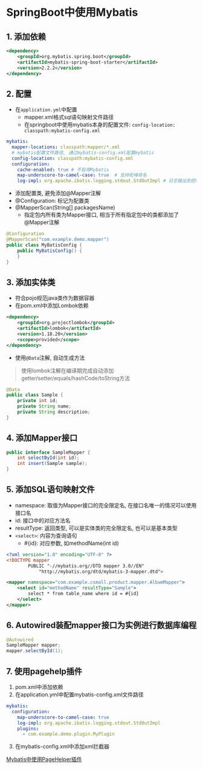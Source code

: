 # SpringBoot中使用Mybatis

## 1. 添加依赖

```xml
<dependency>
    <groupId>org.mybatis.spring.boot</groupId>
    <artifactId>mybatis-spring-boot-starter</artifactId>
    <version>2.2.2</version>
</dependency>
```

## 2. 配置

- 在`application.yml`中配置
  - mapper.xml格式sql语句映射文件路径
  - 在springboot中使用mybatis本身的配置文件: `config-location: classpath:mybatis-config.xml`

```yml
mybatis:
  mapper-locations: classpath:mapper/*.xml
  # mybatis配置文件路径, 通过mybatis-config.xml配置mybatis
  config-location: classpath:mybatis-config.xml
  configuration:
    cache-enabled: true # 不启用Mybatis
    map-underscore-to-camel-case: true  # 支持驼峰命名
    log-impl: org.apache.ibatis.logging.stdout.StdOutImpl # 日志输出到控制台
```

- 添加配置类, 避免添加@Mapper注解
- @Configuration: 标记为配置类
- @MapperScan(String[] packagesName) 
  - 指定包内所有类为Mapper接口, 相当于所有指定包中的类都添加了@Mapper注解

```java
@Configuration
@MapperScan("com.example.demo.mapper")
public class MyBatisConfig {
    public MyBatisConfig() {
    }
}
```

## 3. 添加实体类

- 符合pojo规范java类作为数据容器
- 在pom.xml中添加Lombok依赖

```xml
<dependency>
    <groupId>org.projectlombok</groupId>
    <artifactId>lombok</artifactId>
    <version>1.18.20</version>
    <scope>provided</scope>
</dependency>
```

- 使用`@Data`注解, 自动生成方法

> 使用lombok注解在编译期完成自动添加getter/setter/equals/hashCode/toString方法

```java
@Data
public class Sample {
    private int id;
    private String name;
    private String description;
}
```

## 4. 添加Mapper接口

```java
public interface SampleMapper {
    int selectById(int id);
    int insert(Sample sample);
}
```

## 5. 添加SQL语句映射文件

- namespace: 取值为Mapper接口的完全限定名, 在接口名唯一的情况可以使用接口名
- id: 接口中的对应方法名
- resultType: 返回类型, 可以是实体类的完全限定名, 也可以是基本类型
- `<select>`: 内容为查询语句
  - #{id}: 对应参数, 如methodName(int id)

```xml
<?xml version="1.0" encoding="UTF-8" ?>
<!DOCTYPE mapper
        PUBLIC "-//mybatis.org//DTD mapper 3.0//EN"
            "http://mybatis.org/dtd/mybatis-3-mapper.dtd">

<mapper namespace="com.example.csmall.product.mapper.AlbumMapper">
    <select id="methodName" resultType="Sample">
        select * from table_name where id = #{id}
    </select>
</mapper>
```

## 6. Autowired装配mapper接口为实例进行数据库编程

```java
@Autowired
SampleMapper mapper;
mapper.selectById(1);
```

## 7. 使用pagehelp插件

1. pom.xml中添加依赖
2. 在application.yml中配置mybatis-config.xml文件路径

```yml
mybatis:
  configuration:
    map-underscore-to-camel-case: true
    log-impl: org.apache.ibatis.logging.stdout.StdOutImpl
    plugins:
      - com.example.demo.plugin.MyPlugin
```

3. 在mybatis-config.xml中添加xml拦截器

[Mybatis中使用PageHelper插件](../mybatis-pagehelper.md#配置xml拦截器)


